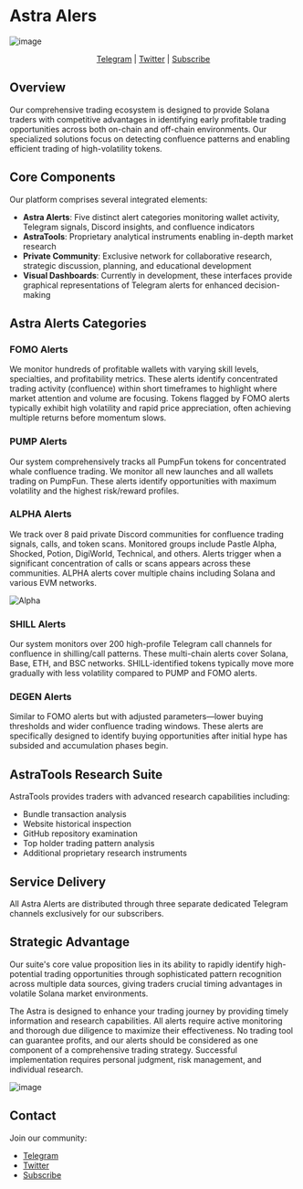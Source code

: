 # Astra Alers

![image](https://github.com/user-attachments/assets/3513a214-5a7f-452b-8c43-2efe169be732)

<div align="center">

<a href="https://t.me/AstraBlock_alerts">Telegram</a> | <a href="https://twitter.com/AstraAlpha_">Twitter</a> | <a href="https://linktr.ee/AstraBlock">Subscribe</a>

</div>

## Overview

Our comprehensive trading ecosystem is designed to provide Solana traders with competitive advantages in identifying early profitable trading opportunities across both on-chain and off-chain environments. Our specialized solutions focus on detecting confluence patterns and enabling efficient trading of high-volatility tokens.

## Core Components

Our platform comprises several integrated elements:

* **Astra Alerts**: Five distinct alert categories monitoring wallet activity, Telegram signals, Discord insights, and confluence indicators
* **AstraTools**: Proprietary analytical instruments enabling in-depth market research
* **Private Community**: Exclusive network for collaborative research, strategic discussion, planning, and educational development
* **Visual Dashboards**: Currently in development, these interfaces provide graphical representations of Telegram alerts for enhanced decision-making

## Astra Alerts Categories

### FOMO Alerts
We monitor hundreds of profitable wallets with varying skill levels, specialties, and profitability metrics. These alerts identify concentrated trading activity (confluence) within short timeframes to highlight where market attention and volume are focusing. Tokens flagged by FOMO alerts typically exhibit high volatility and rapid price appreciation, often achieving multiple returns before momentum slows.

### PUMP Alerts
Our system comprehensively tracks all PumpFun tokens for concentrated whale confluence trading. We monitor all new launches and all wallets trading on PumpFun. These alerts identify opportunities with maximum volatility and the highest risk/reward profiles.

### ALPHA Alerts
We track over 8 paid private Discord communities for confluence trading signals, calls, and token scans. Monitored groups include Pastle Alpha, Shocked, Potion, DigiWorld, Technical, and others. Alerts trigger when a significant concentration of calls or scans appears across these communities. ALPHA alerts cover multiple chains including Solana and various EVM networks.

![Alpha](https://github.com/user-attachments/assets/adb51f3f-108c-43e6-b751-fd7c2860c98c)

### SHILL Alerts
Our system monitors over 200 high-profile Telegram call channels for confluence in shilling/call patterns. These multi-chain alerts cover Solana, Base, ETH, and BSC networks. SHILL-identified tokens typically move more gradually with less volatility compared to PUMP and FOMO alerts.

### DEGEN Alerts
Similar to FOMO alerts but with adjusted parameters—lower buying thresholds and wider confluence trading windows. These alerts are specifically designed to identify buying opportunities after initial hype has subsided and accumulation phases begin.

## AstraTools Research Suite

AstraTools provides traders with advanced research capabilities including:

* Bundle transaction analysis
* Website historical inspection
* GitHub repository examination
* Top holder trading pattern analysis
* Additional proprietary research instruments

## Service Delivery

All Astra Alerts are distributed through three separate dedicated Telegram channels exclusively for our subscribers.

## Strategic Advantage

Our suite's core value proposition lies in its ability to rapidly identify high-potential trading opportunities through sophisticated pattern recognition across multiple data sources, giving traders crucial timing advantages in volatile Solana market environments.

The Astra is designed to enhance your trading journey by providing timely information and research capabilities. All alerts require active monitoring and thorough due diligence to maximize their effectiveness. No trading tool can guarantee profits, and our alerts should be considered as one component of a comprehensive trading strategy. Successful implementation requires personal judgment, risk management, and individual research.

![image](https://github.com/user-attachments/assets/b4a16eb1-5d76-48d4-afde-331edb94c6a6)

## Contact

Join our community:
- [Telegram](https://t.me/AstraBlock_alerts)
- [Twitter](https://twitter.com/AstraAlpha_)
- [Subscribe](https://linktr.ee/AstraBlock)
